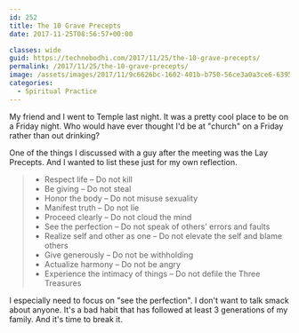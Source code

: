 ```yaml
---
id: 252
title: The 10 Grave Precepts
date: 2017-11-25T08:56:57+00:00

classes: wide
guid: https://technobodhi.com/2017/11/25/the-10-grave-precepts/
permalink: /2017/11/25/the-10-grave-precepts/
image: /assets/images/2017/11/9c6626bc-1602-401b-b750-56ce3a0a3ce6-6395-0000043a3db32159.jpg
categories:
  - Spiritual Practice
---
```

My friend and I went to Temple last night. It was a pretty cool place to be on a Friday night. Who would have ever thought I'd be at "church" on a Friday rather than out drinking?

One of the things I discussed with a guy after the meeting was the Lay Precepts. And I wanted to list these just for my own reflection.
<blockquote>
<ul>
 	<li>Respect life – Do not kill</li>
 	<li>Be giving – Do not steal</li>
 	<li>Honor the body – Do not misuse sexuality</li>
 	<li>Manifest truth – Do not lie</li>
 	<li>Proceed clearly – Do not cloud the mind</li>
 	<li>See the perfection – Do not speak of others' errors and faults</li>
 	<li>Realize self and other as one – Do not elevate the self and blame others</li>
 	<li>Give generously – Do not be withholding</li>
 	<li>Actualize harmony – Do not be angry</li>
 	<li>Experience the intimacy of things – Do not defile the Three Treasures</li>
</ul>
</blockquote>I especially need to focus on "see the perfection". I don't want to talk smack about anyone. It's a bad habit that has followed at least 3 generations of my family. And it's time to break it.